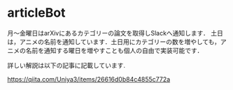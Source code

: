 ﻿# articleBot

月～金曜日はarXivにあるカテゴリーの論文を取得しSlackへ通知します．
土日は，アニメの名前を通知しています．土日用にカテゴリーの数を増やしても，アニメの名前を通知する曜日を増やすことも個人の自由で実装可能です．

詳しい解説は以下の記事に記載しています. 

https://qiita.com/Uniya3/items/26616d0b84c4855c772a
